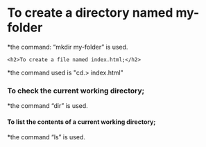 <!DOCTYPE html>
<html>
  <head>
    <meta charset="utf-8">
    <meta name="viewport" content="width=device-width">
    <title>repl.it</title>
    <link href="style.css" rel="stylesheet" type="text/css" />
  </head>
  <body>
    <script src="script.js"></script>
    <title>Morning Challenge</title>
    <h1> To create a directory named my-folder</h1>
    <p> *the command: “mkdir my-folder” is used.</P>

    <h2>To create a file named index.html;</h2> 
<p>*the command used is "cd.> index.html"<p>

<h3>To check the current working directory;</h3>
  <p>*the command “dir” is used.</p>

<h4>To list the contents of a current working directory;</h4> 
<p>*the command “ls” is used.</P>

  </body>
</html>
